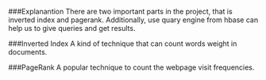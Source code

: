 ###Explanantion
There are two important parts in the project, that is inverted index and pagerank. Additionally, use quary engine from hbase can help us to give queries and get results.

###Inverted Index
A kind of technique that can count words weight in documents.

###PageRank
A popular technique to count the webpage visit frequencies.
